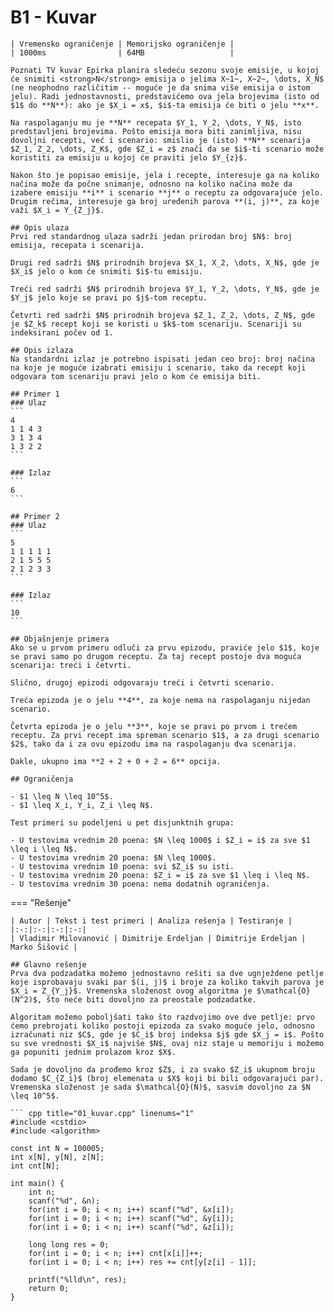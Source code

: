 # B1 - Kuvar

	| Vremensko ograničenje | Memorijsko ograničenje |
	| 1000ms                | 64MB                   |
	
	Poznati TV kuvar Epirka planira sledeću sezonu svoje emisije, u kojoj će snimiti <strong>N</strong> emisija o jelima X~1~, X~2~, \dots, X_N$ (ne neophodno različitim -- moguće je da snima više emisija o istom jelu). Radi jednostavnosti, predstavićemo ova jela brojevima (isto od $1$ do **N**): ako je $X_i = x$, $i$-ta emisija će biti o jelu **x**.
	
	Na raspolaganju mu je **N** recepata $Y_1, Y_2, \dots, Y_N$, isto predstavljeni brojevima. Pošto emisija mora biti zanimljiva, nisu dovoljni recepti, već i scenario: smislio je (isto) **N** scenarija $Z_1, Z_2, \dots, Z_K$, gde $Z_i = z$ znači da se $i$-ti scenario može koristiti za emisiju u kojoj će praviti jelo $Y_{z}$.
	
	Nakon što je popisao emisije, jela i recepte, interesuje ga na koliko načina može da počne snimanje, odnosno na koliko načina može da izabere emisiju **i** i scenario **j** o receptu za odgovarajuće jelo. Drugim rečima, interesuje ga broj uređenih parova **(i, j)**, za koje važi $X_i = Y_{Z_j}$.
	
	## Opis ulaza
	Prvi red standardnog ulaza sadrži jedan prirodan broj $N$: broj emisija, recepata i scenarija.
	
	Drugi red sadrži $N$ prirodnih brojeva $X_1, X_2, \dots, X_N$, gde je $X_i$ jelo o kom će snimiti $i$-tu emisiju.
	
	Treći red sadrži $N$ prirodnih brojeva $Y_1, Y_2, \dots, Y_N$, gde je $Y_j$ jelo koje se pravi po $j$-tom receptu.
	
	Četvrti red sadrži $N$ prirodnih brojeva $Z_1, Z_2, \dots, Z_N$, gde je $Z_k$ recept koji se koristi u $k$-tom scenariju. Scenariji su indeksirani počev od 1.
	
	## Opis izlaza
	Na standardni izlaz je potrebno ispisati jedan ceo broj: broj načina na koje je moguće izabrati emisiju i scenario, tako da recept koji odgovara tom scenariju pravi jelo o kom će emisija biti.
	
	## Primer 1
	### Ulaz
	```
	4
	1 1 4 3
	3 1 3 4
	1 3 2 2
	```
	
	### Izlaz
	```
	6
	```
	
	## Primer 2
	### Ulaz
	```
	5
	1 1 1 1 1
	2 1 5 5 5
	2 1 2 3 3
	```
	
	### Izlaz
	```
	10
	```
	
	## Objašnjenje primera
	Ako se u prvom primeru odluči za prvu epizodu, praviće jelo $1$, koje se pravi samo po drugom receptu. Za taj recept postoje dva moguća scenarija: treći i četvrti.
	
	Slično, drugoj epizodi odgovaraju treći i četvrti scenario.
	
	Treća epizoda je o jelu **4**, za koje nema na raspolaganju nijedan scenario.
	
	Četvrta epizoda je o jelu **3**, koje se pravi po prvom i trećem receptu. Za prvi recept ima spreman scenario $1$, a za drugi scenario $2$, tako da i za ovu epizodu ima na raspolaganju dva scenarija.
	
	Dakle, ukupno ima **2 + 2 + 0 + 2 = 6** opcija.
	
	## Ograničenja
	
	- $1 \leq N \leq 10^5$.
	- $1 \leq X_i, Y_i, Z_i \leq N$.
	
	Test primeri su podeljeni u pet disjunktnih grupa:
	
	- U testovima vrednim 20 poena: $N \leq 1000$ i $Z_i = i$ za sve $1 \leq i \leq N$.
	- U testovima vrednim 20 poena: $N \leq 1000$.
	- U testovima vrednim 10 poena: svi $Z_i$ su isti.
	- U testovima vrednim 20 poena: $Z_i = i$ za sve $1 \leq i \leq N$.
	- U testovima vrednim 30 poena: nema dodatnih ograničenja.
	
=== "Rešenje"
	
	| Autor | Tekst i test primeri | Analiza rеšenja | Testiranje |
	|:-:|:-:|:-:|:-:|
	| Vladimir Milovanović | Dimitrije Erdeljan | Dimitrije Erdeljan | Marko Šišović |
	
	## Glavno rešenje
	Prva dva podzadatka možemo jednostavno rešiti sa dve ugnježdene petlje koje isprobavaju svaki par $(i, j)$ i broje za koliko takvih parova je $X_i = Z_{Y_j}$. Vremenska složenost ovog algoritma je $\mathcal{O}(N^2)$, što neće biti dovoljno za preostale podzadatke.
	
	Algoritam možemo poboljšati tako što razdvojimo ove dve petlje: prvo ćemo prebrojati koliko postoji epizoda za svako moguće jelo, odnosno izračunati niz $C$, gde je $C_i$ broj indeksa $j$ gde $X_j = i$. Pošto su sve vrednosti $X_i$ najviše $N$, ovaj niz staje u memoriju i možemo ga popuniti jednim prolazom kroz $X$.
	
	Sada je dovoljno da prođemo kroz $Z$, i za svako $Z_i$ ukupnom broju dodamo $C_{Z_i}$ (broj elemenata u $X$ koji bi bili odgovarajući par). Vremenska složenost je sada $\mathcal{O}(N)$, sasvim dovoljno za $N \leq 10^5$.
	
	``` cpp title="01_kuvar.cpp" linenums="1"
	#include <cstdio>
	#include <algorithm>
	
	const int N = 100005;
	int x[N], y[N], z[N];
	int cnt[N];
	
	int main() {
	    int n;
	    scanf("%d", &n);
	    for(int i = 0; i < n; i++) scanf("%d", &x[i]);
	    for(int i = 0; i < n; i++) scanf("%d", &y[i]);
	    for(int i = 0; i < n; i++) scanf("%d", &z[i]);
	
	    long long res = 0;
	    for(int i = 0; i < n; i++) cnt[x[i]]++;
	    for(int i = 0; i < n; i++) res += cnt[y[z[i] - 1]];
	
	    printf("%lld\n", res);
	    return 0;
	}